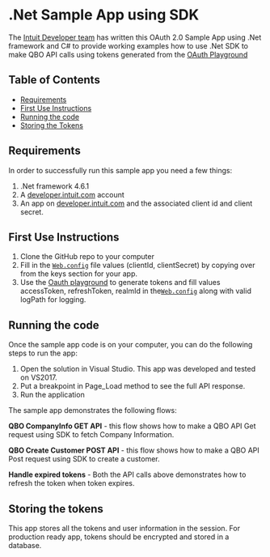 # .Net Sample App using SDK

The [Intuit Developer team](https://developer.intuit.com) has written this OAuth 2.0 Sample App using .Net framework and C# to provide working examples how to use .Net SDK to make QBO API calls using tokens generated from the [OAuth Playground](https://developer.intuit.com/v2/ui#/playground) 

## Table of Contents

* [Requirements](#requirements)
* [First Use Instructions](#first-use-instructions)
* [Running the code](#running-the-code)
* [Storing the Tokens](#storing-the-tokens)


## Requirements

In order to successfully run this sample app you need a few things:

1. .Net framework 4.6.1
2. A [developer.intuit.com](http://developer.intuit.com) account
3. An app on [developer.intuit.com](http://developer.intuit.com) and the associated client id and client secret.
 
## First Use Instructions

1. Clone the GitHub repo to your computer
2. Fill in the [`Web.config`](SampleApp_hackathon/Web.config) file values (clientId, clientSecret) by copying over from the keys section for your app.
3. Use the [Oauth playground](https://developer.intuit.com/v2/ui#/playground) to generate tokens and fill values accessToken, refreshToken, realmId in the[`Web.config`](SampleApp_hackathon/Web.config) along with valid logPath for logging.

## Running the code

Once the sample app code is on your computer, you can do the following steps to run the app:

1. Open the solution in Visual Studio. This app was developed and tested on VS2017.
2. Put a breakpoint in Page_Load method to see the full API response.
3. Run the application 

The sample app demonstrates the following flows:

**QBO CompanyInfo GET API** - this flow shows how to make a QBO API Get request using SDK to fetch Company Information.

**QBO Create Customer POST API** - this flow shows how to make a QBO API Post request using SDK to create a customer.

**Handle expired tokens** - Both the API calls above demonstrates how to refresh the token when token expires.


## Storing the tokens
This app stores all the tokens and user information in the session. For production ready app, tokens should be encrypted and stored in a database. 
